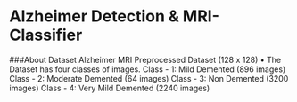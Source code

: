 # Alzheimer Detection & MRI-Classifier

###About Dataset
Alzheimer MRI Preprocessed Dataset (128 x 128)
 • The Dataset has four classes of images.
Class - 1: Mild Demented (896 images)
Class - 2: Moderate Demented (64 images)
Class - 3: Non Demented (3200 images)
Class - 4: Very Mild Demented (2240 images)
